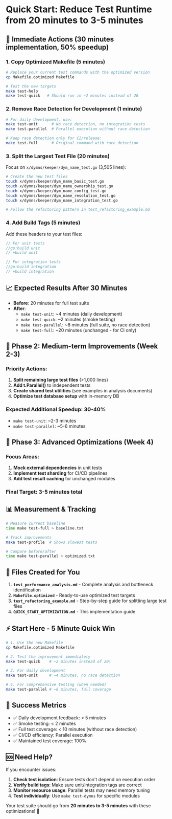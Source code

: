 # Quick Start: Reduce Test Runtime from 20 minutes to 3-5 minutes

## 🚀 Immediate Actions (30 minutes implementation, 50% speedup)

### 1. Copy Optimized Makefile (5 minutes)
```bash
# Replace your current test commands with the optimized version
cp Makefile.optimized Makefile

# Test the new targets
make test-help
make test-quick   # Should run in ~2 minutes instead of 20
```

### 2. Remove Race Detection for Development (1 minute)
```bash
# For daily development, use:
make test-unit      # No race detection, no integration tests
make test-parallel  # Parallel execution without race detection

# Keep race detection only for CI/release:
make test-full      # Original command with race detection
```

### 3. Split the Largest Test File (20 minutes)
Focus on `x/dymns/keeper/dym_name_test.go` (3,505 lines):

```bash
# Create the new test files
touch x/dymns/keeper/dym_name_basic_test.go
touch x/dymns/keeper/dym_name_ownership_test.go  
touch x/dymns/keeper/dym_name_config_test.go
touch x/dymns/keeper/dym_name_resolution_test.go
touch x/dymns/keeper/dym_name_integration_test.go

# Follow the refactoring pattern in test_refactoring_example.md
```

### 4. Add Build Tags (5 minutes)
Add these headers to your test files:

```go
// For unit tests
//go:build unit
// +build unit

// For integration tests  
//go:build integration
// +build integration
```

## 📈 Expected Results After 30 Minutes

- **Before**: 20 minutes for full test suite
- **After**: 
  - `make test-unit`: ~4 minutes (daily development)
  - `make test-quick`: ~2 minutes (smoke testing)
  - `make test-parallel`: ~8 minutes (full suite, no race detection)
  - `make test-full`: ~20 minutes (unchanged - for CI only)

## 🔧 Phase 2: Medium-term Improvements (Week 2-3)

### Priority Actions:
1. **Split remaining large test files** (>1,000 lines)
2. **Add t.Parallel()** to independent tests
3. **Create shared test utilities** (see examples in analysis documents)
4. **Optimize test database setup** with in-memory DB

### Expected Additional Speedup: 30-40%
- `make test-unit`: ~2-3 minutes
- `make test-parallel`: ~5-6 minutes

## 🚀 Phase 3: Advanced Optimizations (Week 4)

### Focus Areas:
1. **Mock external dependencies** in unit tests
2. **Implement test sharding** for CI/CD pipelines
3. **Add test result caching** for unchanged modules

### Final Target: 3-5 minutes total

## 📊 Measurement & Tracking

```bash
# Measure current baseline
time make test-full > baseline.txt

# Track improvements
make test-profile  # Shows slowest tests

# Compare before/after
time make test-parallel > optimized.txt
```

## 🔗 Files Created for You

1. **`test_performance_analysis.md`** - Complete analysis and bottleneck identification
2. **`Makefile.optimized`** - Ready-to-use optimized test targets
3. **`test_refactoring_example.md`** - Step-by-step guide for splitting large test files
4. **`QUICK_START_OPTIMIZATION.md`** - This implementation guide

## ⚡ Start Here - 5 Minute Quick Win

```bash
# 1. Use the new Makefile
cp Makefile.optimized Makefile

# 2. Test the improvement immediately
make test-quick    # ~2 minutes instead of 20!

# 3. For daily development
make test-unit     # ~4 minutes, no race detection

# 4. For comprehensive testing (when needed)  
make test-parallel # ~8 minutes, full coverage
```

## 🎯 Success Metrics

- ✅ Daily development feedback: < 5 minutes
- ✅ Smoke testing: < 2 minutes  
- ✅ Full test coverage: < 10 minutes (without race detection)
- ✅ CI/CD efficiency: Parallel execution
- ✅ Maintained test coverage: 100%

## 🆘 Need Help?

If you encounter issues:

1. **Check test isolation**: Ensure tests don't depend on execution order
2. **Verify build tags**: Make sure unit/integration tags are correct
3. **Monitor resource usage**: Parallel tests may need memory tuning
4. **Test individually**: Use `make test-dymns` for specific modules

Your test suite should go from **20 minutes to 3-5 minutes** with these optimizations! 🎉